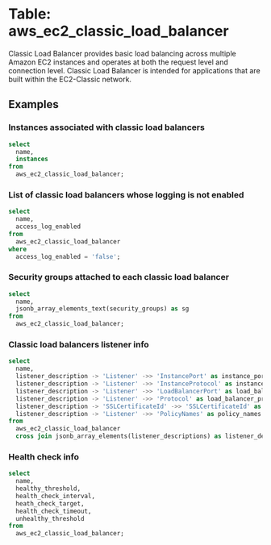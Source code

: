 # Table: aws_ec2_classic_load_balancer

Classic Load Balancer provides basic load balancing across multiple Amazon EC2 instances and operates at both the request level and connection level. Classic Load Balancer is intended for applications that are built within the EC2-Classic network.

## Examples

### Instances associated with classic load balancers

```sql
select
  name,
  instances
from
  aws_ec2_classic_load_balancer;
```


### List of classic load balancers whose logging is not enabled

```sql
select
  name,
  access_log_enabled
from
  aws_ec2_classic_load_balancer
where
  access_log_enabled = 'false';
```


### Security groups attached to each classic load balancer

```sql
select
  name,
  jsonb_array_elements_text(security_groups) as sg
from
  aws_ec2_classic_load_balancer;
```


### Classic load balancers listener info

```sql
select
  name,
  listener_description -> 'Listener' ->> 'InstancePort' as instance_port,
  listener_description -> 'Listener' ->> 'InstanceProtocol' as instance_protocol,
  listener_description -> 'Listener' ->> 'LoadBalancerPort' as load_balancer_port,
  listener_description -> 'Listener' ->> 'Protocol' as load_balancer_protocol,
  listener_description -> 'SSLCertificateId' ->> 'SSLCertificateId' as ssl_certificate,
  listener_description -> 'Listener' ->> 'PolicyNames' as policy_names
from
  aws_ec2_classic_load_balancer
  cross join jsonb_array_elements(listener_descriptions) as listener_description;
```


### Health check info

```sql
select
  name,
  healthy_threshold,
  health_check_interval,
  heath_check_target,
  health_check_timeout,
  unhealthy_threshold
from
  aws_ec2_classic_load_balancer;
```